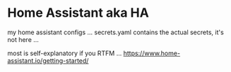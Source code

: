 # Home Assistant aka HA
my home assistant configs ... secrets.yaml contains the actual secrets, it's not here ...

most is self-explanatory if you RTFM ... https://www.home-assistant.io/getting-started/
